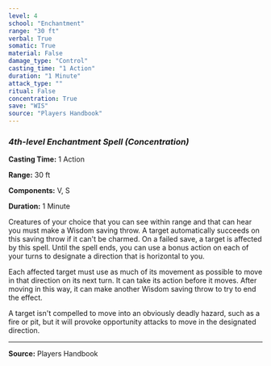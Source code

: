 ```yaml
---
level: 4
school: "Enchantment"
range: "30 ft"
verbal: True
somatic: True
material: False
damage_type: "Control"
casting_time: "1 Action"
duration: "1 Minute"
attack_type: ""
ritual: False
concentration: True
save: "WIS"
source: "Players Handbook"
---
```


### *4th-level Enchantment Spell* *(Concentration)*

**Casting Time:** 1 Action

**Range:** 30 ft

**Components:** V, S

**Duration:** 1 Minute

Creatures of your choice that you can see within range and that can hear you must make a Wisdom saving throw. A target automatically succeeds on this saving throw if it can't be charmed. On a failed save, a target is affected by this spell. Until the spell ends, you can use a bonus action on each of your turns to designate a direction that is horizontal to you.
 
 Each affected target must use as much of its movement as possible to move in that direction on its next turn. It can take its action before it moves. After moving in this way, it can make another Wisdom saving throw to try to end the effect.
 
 A target isn't compelled to move into an obviously deadly hazard, such as a fire or pit, but it will provoke opportunity attacks to move in the designated direction.

---
**Source:** Players Handbook
